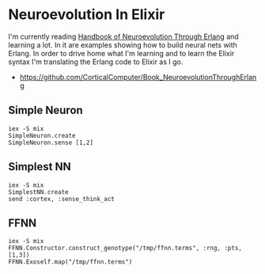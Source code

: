 # Neuroevolution In Elixir

I'm currently reading [Handbook of Neuroevolution Through Erlang][book] and
learning a lot.  In it are examples showing how to build neural nets with
Erlang.  In order to drive home what I'm learning and to learn the Elixir
syntax I'm translating the Erlang code to Elixir as I go.

[book]: http://www.amazon.com/Handbook-Neuroevolution-Through-Erlang-Gene/dp/1461444624

 * https://github.com/CorticalComputer/Book_NeuroevolutionThroughErlang

## Simple Neuron

    iex -S mix
    SimpleNeuron.create
    SimpleNeuron.sense [1,2]

## Simplest NN

    iex -S mix
    SimplestNN.create
    send :cortex, :sense_think_act

## FFNN

    iex -S mix
    FFNN.Constructor.construct_genotype("/tmp/ffnn.terms", :rng, :pts, [1,3])
    FFNN.Exoself.map("/tmp/ffnn.terms")

